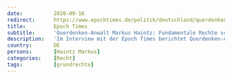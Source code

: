 ```yaml
---
date:          2020-09-16
redirect:      https://www.epochtimes.de/politik/deutschland/querdenken-anwalt-markus-haintz-fundamentale-rechte-muessen-nicht-immer-erst-eingeklagt-werden-a3334654.html
title:         Epoch Times
subtitle:      'Querdenken-Anwalt Markus Haintz: Fundamentale Rechte sollten nicht erst eingeklagt werden müssen'
description:   'Im Interview mit der Epoch Times berichtet Querdenken-Anwalt Markus Haintz über das Vorgehen der Polizei sowie über nicht zutreffende mediale Berichterstattung.'
country:       DE
persons:       [Haintz Markus]
categories:    [Recht]
tags:          [grundrechte]
---
```

